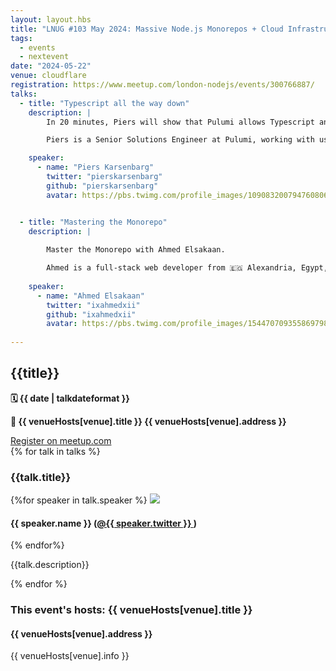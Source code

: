 ```yaml
---
layout: layout.hbs
title: "LNUG #103 May 2024: Massive Node.js Monorepos + Cloud Infrastructure as Code"
tags:
  - events
  - nextevent
date: "2024-05-22"
venue: cloudflare
registration: https://www.meetup.com/london-nodejs/events/300766887/
talks:
  - title: "Typescript all the way down"
    description: |
        In 20 minutes, Piers will show that Pulumi allows Typescript and NodeJS developers to expand what is meant by “full stack developers”, going from the Front End all the way down to the Infrastructure level.

        Piers is a Senior Solutions Engineer at Pulumi, working with users to build and manage their cloud infrastructure.

    speaker:
      - name: "Piers Karsenbarg"
        twitter: "pierskarsenbarg"
        github: "pierskarsenbarg"
        avatar: https://pbs.twimg.com/profile_images/1090832007947608065/Ue8CXy5e_400x400.jpg 


  - title: "Mastering the Monorepo"
    description: |
      
        Master the Monorepo with Ahmed Elsakaan.

        Ahmed is a full-stack web developer from 🇪🇬 Alexandria, Egypt, currently based in 🇬🇧 London, United Kingdom. Specialising in web tooling, design systems and Next.js. Mostly working with TypeScript and React based codebases. I contributed to open source projects such as tRPC.
        
    speaker:
      - name: "Ahmed Elsakaan"
        twitter: "ixahmedxii"
        github: "ixahmedxii"
        avatar: https://pbs.twimg.com/profile_images/1544707093558697985/yPyNogbp_400x400.jpg
  
---
```


<div class="event-detail">
<h2>{{title}}
</h2>
<p>
<strong>🗓 {{ date  |  talkdateformat }}</strong>
</p>
<p>
<strong>
🏢 {{ venueHosts[venue].title }}
{{ venueHosts[venue].address }}
</strong>
</p>

<div >
<a class="lnug-ticket cta" href="{{registration}}" target="_blank">Register on meetup.com</a>
</div>
<div class="talks">
{% for talk in talks %}
<div class="talk">

<h3>{{talk.title}}
</h3>

{%for speaker in talk.speaker %}
<img src="{{speaker.avatar}}" class="bio-pic"/>

<h4>{{ speaker.name }}
(<a href="https://twitter.com/{{speaker.twitter}}">@{{ speaker.twitter }}
</a>)</h4>
{% endfor%}

{{talk.description}}

</div>
{% endfor %}

</div>

<div class="event-hosts">

### This event's hosts: {{ venueHosts[venue].title }}

#### {{ venueHosts[venue].address }}

{{ venueHosts[venue].info }}

</div>

</div>
